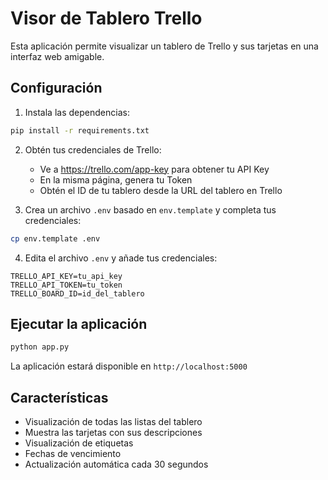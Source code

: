 # Visor de Tablero Trello

Esta aplicación permite visualizar un tablero de Trello y sus tarjetas en una interfaz web amigable.

## Configuración

1. Instala las dependencias:
```bash
pip install -r requirements.txt
```

2. Obtén tus credenciales de Trello:
   - Ve a https://trello.com/app-key para obtener tu API Key
   - En la misma página, genera tu Token
   - Obtén el ID de tu tablero desde la URL del tablero en Trello

3. Crea un archivo `.env` basado en `env.template` y completa tus credenciales:
```bash
cp env.template .env
```

4. Edita el archivo `.env` y añade tus credenciales:
```
TRELLO_API_KEY=tu_api_key
TRELLO_API_TOKEN=tu_token
TRELLO_BOARD_ID=id_del_tablero
```

## Ejecutar la aplicación

```bash
python app.py
```

La aplicación estará disponible en `http://localhost:5000`

## Características

- Visualización de todas las listas del tablero
- Muestra las tarjetas con sus descripciones
- Visualización de etiquetas
- Fechas de vencimiento
- Actualización automática cada 30 segundos
